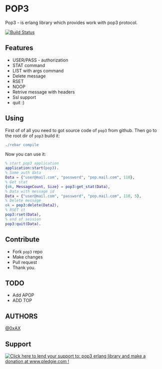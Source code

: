 # POP3

Pop3 - is erlang library which provides work with pop3 protocol.

[![Build Status](https://travis-ci.org/[0xAX]/[pop3].png)](https://travis-ci.org/[0xAX]/[pop3])

## Features

  * USER/PASS - authorization
  * STAT command
  * LIST with args command
  * Delete message
  * RSET
  * NOOP
  * Retrive message with headers
  * Ssl support
  * quit :)

## Using

First of of all you need to got source code of `pop3` from github. Then go to the root dir of `pop3` build it:

```erlang
./rebar compile
```

Now you can use it:

```erlang
% start pop3 application
application:start(pop3).
% Some auth data
Data = {"user@mail.com", "password", "pop.mail.com", 110},
% Get stat
{ok, MessageCount, Size} = pop3:get_stat(Data),
% Data with message id
Data = {"user@mail.com", "password", "pop.mail.com", 110, 5},
% Delete message
ok = pop3:delete(Data2),
% RSET it
pop3:rset(Data),
% end of session
pop3:quit(Data).
```

## Contribute

  * Fork `pop3` repo
  * Make changes
  * Pull request
  * Thank you.

## TODO

  * Add APOP
  * ADD TOP

## AUTHORS

[@0xAX](https://twitter.com/anotherworldofw)

## Support

<a href='http://www.pledgie.com/campaigns/19013'><img alt='Click here to lend your support to: pop3 erlang library and make a donation at www.pledgie.com !' src='http://www.pledgie.com/campaigns/19013.png?skin_name=chrome' border='0' /></a>
